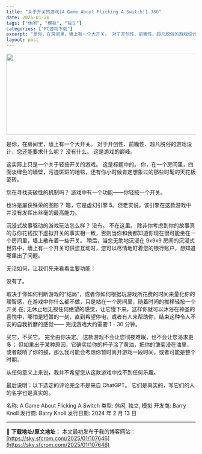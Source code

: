 ```yaml
---
title: "关于开关的游戏|A Game About Flicking A Switch|1.33G"
date: 2025-01-20
tags: ["休闲", "模拟", "独立"]
categories: ["PC游戏下载"]
excerpt: "是你，在房间里，墙上有一个大开关。 对于开创性、前瞻性、超凡脱俗的游戏设计，您还能要求什么呢？ 没有什么。 这是游戏的巅峰。 这实际上只是一个关于轻按开关的游戏。 这是标题中的。 你，在一个房间里，四面淡绿色的墙壁，污迹斑斑的地毯，还有你小时候肯定想象过的那些时髦的天花板瓷砖。 您在寻找突破性的机制&hellip;"
layout: post
---
```


<img class="aligncenter size-full wp-image-107647" src="https://sky.sfcrom.com/wp-content/uploads/2025/01/2025012001370896.webp" alt="" width="660" height="215" />

是你，在房间里，墙上有一个大开关。 对于开创性、前瞻性、超凡脱俗的游戏设计，您还能要求什么呢？ 没有什么。 这是游戏的巅峰。

这实际上只是一个关于轻按开关的游戏。 这是标题中的。 你，在一个房间里，四面淡绿色的墙壁，污迹斑斑的地毯，还有你小时候肯定想象过的那些时髦的天花板瓷砖。

您在寻找突破性的机制吗？ 游戏中有一个功能——你轻按一个开关。

也许是屡获殊荣的图形？ 嗯，它是虚幻引擎 5。但老实说，该引擎在这款游戏中并没有发挥出丝毫的最高能力。

沉浸式故事驱动的游戏玩法怎么样？ 没有。 不在这里。 除非你考虑到你的故事真的与你花钱按下虚拟开关的事实相一致，否则当你和我都知道你现在很可能坐在一个房间里，墙上散布着一些开关。 稍后，当您无助地沉浸在 9x9x9 房间的沉浸式世界中，墙上有一个开关可供您互动时，您可以尽情地盯着您的银行账户，想知道哪里出了问题。

无论如何，让我们先来看看主要功能：

没有了。

取决于你如何判断游戏的“结局”，或者你如何根据玩游戏所花费的时间来量化你的理智感，在游戏中你什么都不做，只是站在一个房间里，随着时间的推移轻按一个开关 在; 无休止地无视任何绝望的感觉，让它慢下来，这样你就可以沐浴在神圣的喜悦中，哪怕是短暂的一刻，直到希望停电，或者有人来帮助你，结束这种令人不安的自我折磨的感觉—— 完成游戏大约需要 1 - 30 分钟。

买它，不买它。 完全由你决定。 这款游戏不会让您彻夜难眠，也不会让您渴求更多； 但如果出于某种原因，它确实给你的杯子涂了黄油，把你的雏菊浸在油里，或者敲响了你的鼓，那么我可能会考虑你暂时离开游戏一段时间，或者可能是整个时期。

从任何意义上来说，我并不希望您从这款游戏中找不到任何乐趣。

最后说明：以下选定的评论完全不是来自 ChatGPT。 它们是真实的，写它们的人的名字也是真实的。

名称: A Game About Flicking A Switch
类型: 休闲, 独立, 模拟
开发商: Barry Knoll
发行商: Barry Knoll
发行日期: 2024 年 2 月 13 日

---
📖 **下载地址/原文地址：** 本文最初发布于我的博客网站：[https://sky.sfcrom.com/2025/01/107646](https://sky.sfcrom.com/2025/01/107646)
